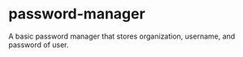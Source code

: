 # password-manager
A basic password manager that stores organization, username, and password of user.
